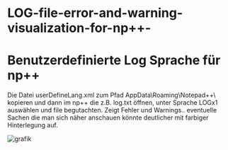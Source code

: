 # LOG-file-error-and-warning-visualization-for-np++-
#  Benutzerdefinierte Log Sprache für np++

Die Datei userDefineLang.xml zum Pfad AppData\Roaming\Notepad++\  kopieren und dann im np++ die z.B. log.txt öffnen, unter Sprache LOGx1 auswählen und file begutachten.
Zeigt Fehler und Warnings.. eventuelle Sachen die man sich näher anschauen könnte deutlicher mit farbiger Hinterlegung auf.


![grafik](https://github.com/s4t4n/FS_LOG-file-error-and-warning-visualization-for-npp-/assets/4678246/ff07ede1-5ba2-42dd-b495-96f873970801)

